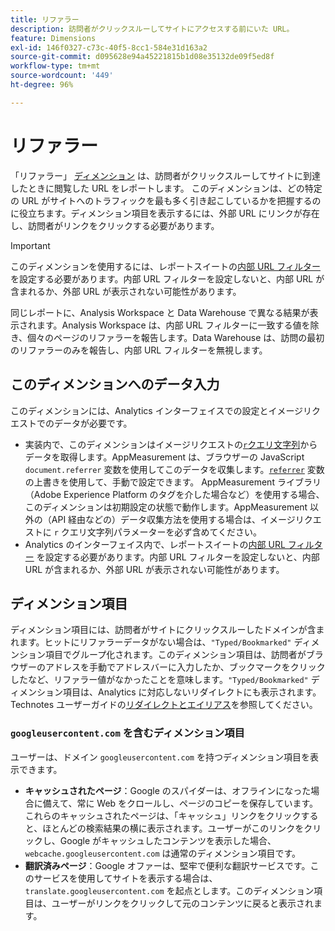 ```yaml
---
title: リファラー
description: 訪問者がクリックスルーしてサイトにアクセスする前にいた URL。
feature: Dimensions
exl-id: 146f0327-c73c-40f5-8cc1-584e31d163a2
source-git-commit: d095628e94a45221815b1d08e35132de09f5ed8f
workflow-type: tm+mt
source-wordcount: '449'
ht-degree: 96%

---
```


# リファラー

「リファラー」 [ディメンション](overview.md) は、訪問者がクリックスルーしてサイトに到達したときに閲覧した URL をレポートします。 このディメンションは、どの特定の URL がサイトへのトラフィックを最も多く引き起こしているかを把握するのに役立ちます。ディメンション項目を表示するには、外部 URL にリンクが存在し、訪問者がリンクをクリックする必要があります。

>[!IMPORTANT]
>
>このディメンションを使用するには、レポートスイートの[内部 URL フィルター](/help/admin/admin/c-manage-report-suites/c-edit-report-suites/general/internal-url-filter-admin.md)を設定する必要があります。内部 URL フィルターを設定しないと、内部 URL が含まれるか、外部 URL が表示されない可能性があります。

同じレポートに、Analysis Workspace と Data Warehouse で異なる結果が表示されます。Analysis Workspace は、内部 URL フィルターに一致する値を除き、個々のページのリファラーを報告します。Data Warehouse は、訪問の最初のリファラーのみを報告し、内部 URL フィルターを無視します。

## このディメンションへのデータ入力

このディメンションには、Analytics インターフェイスでの設定とイメージリクエストでのデータが必要です。

* 実装内で、このディメンションはイメージリクエストの[`r`クエリ文字列](/help/implement/validate/query-parameters.md)からデータを取得します。AppMeasurement は、ブラウザーの JavaScript `document.referrer` 変数を使用してこのデータを収集します。[`referrer`](/help/implement/vars/page-vars/referrer.md) 変数の上書きを使用して、手動で設定できます。 AppMeasurement ライブラリ（Adobe Experience Platform のタグを介した場合など）を使用する場合、このディメンションは初期設定の状態で動作します。AppMeasurement 以外の（API 経由などの）データ収集方法を使用する場合は、イメージリクエストに `r` クエリ文字列パラメーターを必ず含めてください。
* Analytics のインターフェイス内で、レポートスイートの[内部 URL フィルター](/help/admin/admin/c-manage-report-suites/c-edit-report-suites/general/internal-url-filter-admin.md) を設定する必要があります。内部 URL フィルターを設定しないと、内部 URL が含まれるか、外部 URL が表示されない可能性があります。

## ディメンション項目

ディメンション項目には、訪問者がサイトにクリックスルーしたドメインが含まれます。ヒットにリファラーデータがない場合は、`"Typed/Bookmarked"` ディメンション項目でグループ化されます。このディメンション項目は、訪問者がブラウザーのアドレスを手動でアドレスバーに入力したか、ブックマークをクリックしたなど、リファラー値がなかったことを意味します。`"Typed/Bookmarked"` ディメンション項目は、Analytics に対応しないリダイレクトにも表示されます。  Technotes ユーザーガイドの[リダイレクトとエイリアス](/help/technotes/redirects.md)を参照してください。

### `googleusercontent.com` を含むディメンション項目 

ユーザーは、ドメイン `googleusercontent.com` を持つディメンション項目を表示できます。

* **キャッシュされたページ**：Google のスパイダーは、オフラインになった場合に備えて、常に Web をクロールし、ページのコピーを保存しています。これらのキャッシュされたページは、「キャッシュ」リンクをクリックすると、ほとんどの検索結果の横に表示されます。ユーザーがこのリンクをクリックし、Google がキャッシュしたコンテンツを表示した場合、 `webcache.googleusercontent.com` は通常のディメンション項目です。
* **翻訳済みページ**：Google オファーは、堅牢で便利な翻訳サービスです。このサービスを使用してサイトを表示する場合は、`translate.googleusercontent.com` を起点とします。このディメンション項目は、ユーザーがリンクをクリックして元のコンテンツに戻ると表示されます。
